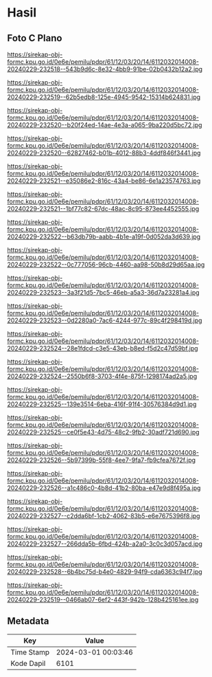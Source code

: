 # Hasil

## Foto C Plano

https://sirekap-obj-formc.kpu.go.id/0e6e/pemilu/pdpr/61/12/03/20/14/6112032014008-20240229-232518--543b9d6c-8e32-4bb9-91be-02b0432b12a2.jpg

https://sirekap-obj-formc.kpu.go.id/0e6e/pemilu/pdpr/61/12/03/20/14/6112032014008-20240229-232519--62b5edb8-125e-4945-9542-15314b624831.jpg

https://sirekap-obj-formc.kpu.go.id/0e6e/pemilu/pdpr/61/12/03/20/14/6112032014008-20240229-232520--b20f24ed-14ae-4e3a-a065-9ba220d5bc72.jpg

https://sirekap-obj-formc.kpu.go.id/0e6e/pemilu/pdpr/61/12/03/20/14/6112032014008-20240229-232520--62827462-b01b-4012-88b3-4ddf846f3441.jpg

https://sirekap-obj-formc.kpu.go.id/0e6e/pemilu/pdpr/61/12/03/20/14/6112032014008-20240229-232521--e35086e2-816c-43a4-be86-6e1a23574763.jpg

https://sirekap-obj-formc.kpu.go.id/0e6e/pemilu/pdpr/61/12/03/20/14/6112032014008-20240229-232521--1bf77c82-67dc-48ac-8c95-873ee4452555.jpg

https://sirekap-obj-formc.kpu.go.id/0e6e/pemilu/pdpr/61/12/03/20/14/6112032014008-20240229-232522--b63db79b-aabb-4b1e-a19f-0d052da3d639.jpg

https://sirekap-obj-formc.kpu.go.id/0e6e/pemilu/pdpr/61/12/03/20/14/6112032014008-20240229-232522--0c777056-96cb-4460-aa98-50b8d29d65aa.jpg

https://sirekap-obj-formc.kpu.go.id/0e6e/pemilu/pdpr/61/12/03/20/14/6112032014008-20240229-232523--3a3f21d5-7bc5-46eb-a5a3-36d7a23281a4.jpg

https://sirekap-obj-formc.kpu.go.id/0e6e/pemilu/pdpr/61/12/03/20/14/6112032014008-20240229-232523--0d2280a0-7ac6-4244-977c-89c4f298419d.jpg

https://sirekap-obj-formc.kpu.go.id/0e6e/pemilu/pdpr/61/12/03/20/14/6112032014008-20240229-232524--28e1fdcd-c3e5-43eb-b8ed-f5d2c47d59bf.jpg

https://sirekap-obj-formc.kpu.go.id/0e6e/pemilu/pdpr/61/12/03/20/14/6112032014008-20240229-232524--2550b6f8-3703-4f4e-875f-1298174ad2a5.jpg

https://sirekap-obj-formc.kpu.go.id/0e6e/pemilu/pdpr/61/12/03/20/14/6112032014008-20240229-232525--139e3514-6eba-416f-91f4-30576384d9d1.jpg

https://sirekap-obj-formc.kpu.go.id/0e6e/pemilu/pdpr/61/12/03/20/14/6112032014008-20240229-232525--ce0f5e43-4d75-48c2-9fb2-30adf721d690.jpg

https://sirekap-obj-formc.kpu.go.id/0e6e/pemilu/pdpr/61/12/03/20/14/6112032014008-20240229-232526--5b97399b-55f8-4ee7-9fa7-fb9cfea7672f.jpg

https://sirekap-obj-formc.kpu.go.id/0e6e/pemilu/pdpr/61/12/03/20/14/6112032014008-20240229-232526--a1c486c0-4b8d-41b2-80ba-e47e9d8f495a.jpg

https://sirekap-obj-formc.kpu.go.id/0e6e/pemilu/pdpr/61/12/03/20/14/6112032014008-20240229-232527--c2dda6bf-1cb2-4062-83b5-e6e7675396f8.jpg

https://sirekap-obj-formc.kpu.go.id/0e6e/pemilu/pdpr/61/12/03/20/14/6112032014008-20240229-232527--266dda5b-6fbd-424b-a2a0-3c0c3d057acd.jpg

https://sirekap-obj-formc.kpu.go.id/0e6e/pemilu/pdpr/61/12/03/20/14/6112032014008-20240229-232528--6b4bc75d-b4e0-4829-94f9-cda6363c94f7.jpg

https://sirekap-obj-formc.kpu.go.id/0e6e/pemilu/pdpr/61/12/03/20/14/6112032014008-20240229-232519--0466ab07-6ef2-443f-942b-128b425161ee.jpg


## Metadata

| Key        | Value               |
| ---------- | ------------------- |
| Time Stamp | 2024-03-01 00:03:46 |
| Kode Dapil | 6101                |



